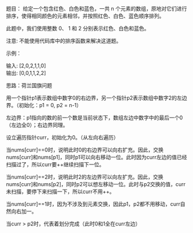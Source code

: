 题目：
给定一个包含红色、白色和蓝色，一共 n 个元素的数组，原地对它们进行排序，使得相同颜色的元素相邻，并按照红色、白色、蓝色顺序排列。

此题中，我们使用整数 0、 1 和 2 分别表示红色、白色和蓝色。   

注意: 不能使用代码库中的排序函数来解决这道题。

示例：   

输入: [2,0,2,1,1,0]   
输出: [0,0,1,1,2,2]   

思路：荷兰国旗问题   

用一个指针p1表示数组中数字0的右边界，另一个指针p2表示数组中数字2的左边界。（初始化：p1 = 0, p2 = n-1）   

左边界：p1指向的数的前一个数是当前状态下，数组左边中数字中的最后一个0（左边全0）；右边界同理。   

设立遍历指针curr，初始化为0。（从左向右遍历）   

当nums[curr]==0时，说明此时0的右边界可以向右扩充。因此，交换nums[curr]和nums[p1]，同时p1可以向右移动一位。此时因为curr左边的值已经扫描过了，所以curr要++继续扫描下一位。   

当nums[curr]==2时，说明此时2的左边界可以向左扩充。因此，交换nums[curr]和nums[p2]，同时p2可以想左移动一位。此时与p2交换的值，curr未扫描，要停下来扫描一下，所以curr不用++。   

当nums[curr]==1时，因为不涉及到元素交换，因此p1，p2都不用移动，curr自然向右加一。

当curr > p2时，代表着划分完成（此时0和1全在curr左边）